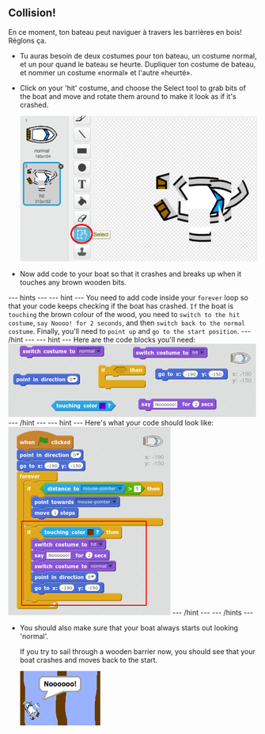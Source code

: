 ## Collision!

En ce moment, ton bateau peut naviguer à travers les barrières en bois! Réglons ça.

+ Tu auras besoin de deux costumes pour ton bateau, un costume normal, et un pour quand le bateau se heurte. Dupliquer ton costume de bateau, et nommer un costume «normal» et l'autre «heurté».

+ Click on your 'hit' costume, and choose the Select tool to grab bits of the boat and move and rotate them around to make it look as if it's crashed.
    
    ![screenshot](images/boat-hit-costume.png)

+ Now add code to your boat so that it crashes and breaks up when it touches any brown wooden bits.

\--- hints \--- \--- hint \--- You need to add code inside your `forever` loop so that your code keeps checking if the boat has crashed. `If` the boat is `touching` the brown colour of the wood, you need to `switch to the hit costume`, `say Noooo! for 2 seconds`, and then `switch back to the normal costume`. Finally, you'll need to `point up` and `go to the start position`. \--- /hint \--- \--- hint \--- Here are the code blocks you'll need: ![screenshot](images/boat-hit-blocks.png) \--- /hint \--- \--- hint \--- Here's what your code should look like: ![screenshot](images/boat-hit-code.png) \--- /hint \--- \--- /hints \---

+ You should also make sure that your boat always starts out looking 'normal'.
    
    If you try to sail through a wooden barrier now, you should see that your boat crashes and moves back to the start.
    
    ![screenshot](images/boat-crash.png)